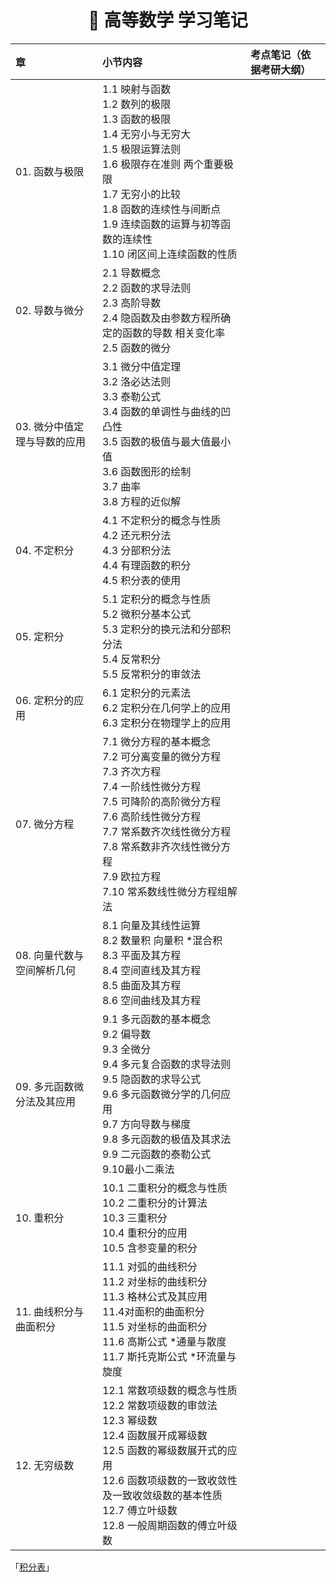 <h1 align="center">📔 高等数学 学习笔记</h1>

|章|小节内容|考点笔记（依据考研大纲）|
|:--|:--|:--|
|01. 函数与极限|1.1 映射与函数 </br>1.2 数列的极限 </br>1.3 函数的极限</br>1.4 无穷小与无穷大</br>1.5 极限运算法则</br>1.6 极限存在准则 两个重要极限</br>1.7 无穷小的比较</br>1.8 函数的连续性与间断点</br>1.9 连续函数的运算与初等函数的连续性</br>1.10 闭区间上连续函数的性质||
|02. 导数与微分|2.1 导数概念 </br>2.2 函数的求导法则 </br>2.3 高阶导数 </br>2.4 隐函数及由参数方程所确定的函数的导数 相关变化率 </br>2.5 函数的微分||
|03. 微分中值定理与导数的应用|3.1 微分中值定理 </br>3.2 洛必达法则 </br>3.3 泰勒公式 </br>3.4 函数的单调性与曲线的凹凸性 </br>3.5 函数的极值与最大值最小值 </br>3.6 函数图形的绘制 </br>3.7 曲率 </br>3.8 方程的近似解||
|04. 不定积分|4.1 不定积分的概念与性质 </br>4.2 还元积分法 </br>4.3 分部积分法 </br>4.4 有理函数的积分 </br>4.5 积分表的使用||
|05. 定积分|5.1 定积分的概念与性质 </br>5.2 微积分基本公式 </br>5.3 定积分的换元法和分部积分法</br>5.4 反常积分 </br>5.5 反常积分的审敛法||
|06. 定积分的应用|6.1 定积分的元素法 </br>6.2 定积分在几何学上的应用 </br>6.3 定积分在物理学上的应用||
|07. 微分方程|7.1 微分方程的基本概念 </br>7.2 可分离变量的微分方程 </br>7.3 齐次方程 </br>7.4 一阶线性微分方程 </br>7.5 可降阶的高阶微分方程 </br>7.6 高阶线性微分方程 </br>7.7 常系数齐次线性微分方程 </br>7.8 常系数非齐次线性微分方程 </br>7.9 欧拉方程 </br>7.10 常系数线性微分方程组解法||
|08. 向量代数与空间解析几何|8.1 向量及其线性运算 </br>8.2 数量积 向量积 *混合积 </br>8.3 平面及其方程 </br>8.4 空间直线及其方程 </br>8.5 曲面及其方程 </br>8.6 空间曲线及其方程||
|09. 多元函数微分法及其应用|9.1 多元函数的基本概念 </br>9.2 偏导数 </br>9.3 全微分 </br>9.4 多元复合函数的求导法则 </br>9.5 隐函数的求导公式 </br>9.6 多元函数微分学的几何应用 </br>9.7 方向导数与梯度 </br>9.8 多元函数的极值及其求法 </br>9.9 二元函数的泰勒公式 </br>9.10最小二乘法||
|10. 重积分|10.1 二重积分的概念与性质 </br>10.2 二重积分的计算法 </br>10.3 三重积分 </br>10.4 重积分的应用 </br>10.5 含参变量的积分||
|11. 曲线积分与曲面积分|11.1 对弧的曲线积分 </br>11.2 对坐标的曲线积分 </br>11.3 格林公式及其应用 </br>11.4对面积的曲面积分 </br>11.5 对坐标的曲面积分 </br>11.6 高斯公式 *通量与散度 </br>11.7 斯托克斯公式 *环流量与旋度||
|12. 无穷级数|12.1 常数项级数的概念与性质 </br>12.2 常数项级数的审敛法 </br>12.3 幂级数 </br>12.4 函数展开成幂级数 </br>12.5 函数的幂级数展开式的应用 </br>12.6 函数项级数的一致收敛性及一致收敛级数的基本性质 </br>12.7 傅立叶级数 </br>12.8 一般周期函数的傅立叶级数||

「[积分表]()」
